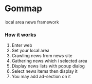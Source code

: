 # Gommap
local area news framework


### How it works

1. Enter web
2. Set your local area
3. Crawling news from news site 
4. Gathering news which i selected area
5. Display news lists with popup dialog
6. Select news items then display it
7. You may add ad-section on it
